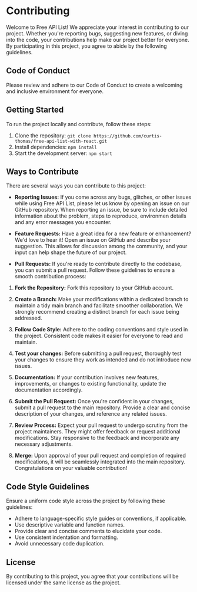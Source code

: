 # Contributing

Welcome to Free API List! We appreciate your interest in contributing to our project. Whether you're reporting bugs, suggesting new features, or diving into the code, your contributions help make our project better for everyone. By participating in this project, you agree to abide by the following guidelines.


## Code of Conduct

Please review and adhere to our Code of Conduct to create a welcoming and inclusive environment for everyone.

## Getting Started

To run the project locally and contribute, follow these steps:

1. Clone the repository: `git clone https://github.com/curtis-thomas/free-api-list-with-react.git`
2. Install dependencies: `npm install`
3. Start the development server: `npm start`


## Ways to Contribute

There are several ways you can contribute to this project:

-  **Reporting Issues:** If you come across any bugs, glitches, or other issues while using Free API List, please let us know by opening an issue on our GitHub repository. When reporting an issue, be sure to include detailed information about the problem, steps to reproduce, environmen details and any error messages you encounter.

- **Feature Requests:** Have a great idea for a new feature or enhancement? We'd love to hear it! Open an issue on GitHub and describe your suggestion. This allows for discussion among the community, and your input can help shape the future of our project.

- **Pull Requests:** If you're ready to contribute directly to the codebase, you can submit a pull request. Follow these guidelines to ensure a smooth contribution process:


1. **Fork the Repository:** Fork this repository to your GitHub account.

2. **Create a Branch:** Make your modifications within a dedicated branch to maintain a tidy main branch and facilitate smoother collaboration. We strongly recommend creating a distinct branch for each issue being addressed.

3. **Follow Code Style:** Adhere to the coding conventions and style used in the project. Consistent code makes it easier for everyone to read and maintain.

4. **Test your changes:** Before submitting a pull request, thoroughly test your changes to ensure they work as intended and do not introduce new issues.

5. **Documentation:** If your contribution involves new features, improvements, or changes to existing functionality, update the documentation accordingly.

6. **Submit the Pull Request:** Once you're confident in your changes, submit a pull request to the main repository. Provide a clear and concise description of your changes, and reference any related issues.

7. **Review Process:** Expect your pull request to undergo scrutiny from the project maintainers. They might offer feedback or request additional modifications. Stay responsive to the feedback and incorporate any necessary adjustments.

8. **Merge:** Upon approval of your pull request and completion of required modifications, it will be seamlessly integrated into the main repository. Congratulations on your valuable contribution!


## Code Style Guidelines

Ensure a uniform code style across the project by following these guidelines:

- Adhere to language-specific style guides or conventions, if applicable.
- Use descriptive variable and function names.
- Provide clear and concise comments to elucidate your code.    
- Use consistent indentation and formatting.
- Avoid unnecessary code duplication.


## License

By contributing to this project, you agree that your contributions will be licensed under the same license as the project.
